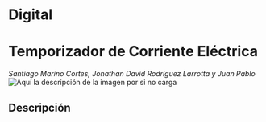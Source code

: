 # Digital
# Temporizador de Corriente Eléctrica
_Santiago Marino Cortes, Jonathan David Rodríguez Larrotta y Juan Pablo_
![Aquí la descripción de la imagen por si no carga](https://raw.githubusercontent.com/jurodriguezlo/Proyecto-Final-Electr-nica-Digital/master/Imágenes/EscudoUNAL1.jpg)
## Descripción
